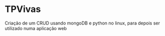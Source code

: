 # TPVivas
Criação de um CRUD usando mongoDB e python no linux, para depois ser utilizado numa aplicação web
